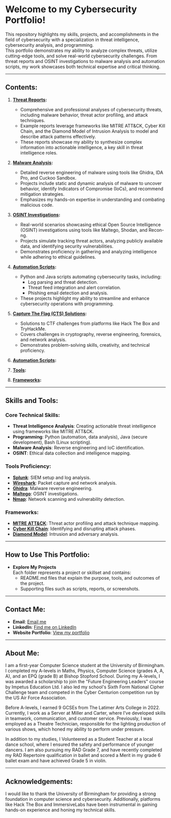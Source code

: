 # Welcome to my Cybersecurity Portfolio!

This repository highlights my skills, projects, and accomplishments in the field of cybersecurity with a specialization in threat intelligence, cybersecurity analysis, and programming.  
This portfolio demonstrates my ability to analyze complex threats, utilize cutting-edge tools, and solve real-world cybersecurity challenges. From threat reports and OSINT investigations to malware analysis and automation scripts, my work showcases both technical expertise and critical thinking.

---

## Contents:
1. **[Threat Reports](./1.%20Threat%20Reports/):**
    - Comprehensive and professional analyses of cybersecurity threats, including malware behavior, threat actor profiling, and attack techniques.  
    - Example reports leverage frameworks like MITRE ATT&CK, Cyber Kill Chain, and the Diamond Model of Intrusion Analysis to model and describe attack patterns effectively.  
    - These reports showcase my ability to synthesize complex information into actionable intelligence, a key skill in threat intelligence roles.  

2. **[Malware Analysis](./2.%20Malware%20Analysis/):**
    - Detailed reverse engineering of malware using tools like Ghidra, IDA Pro, and Cuckoo Sandbox.  
    - Projects include static and dynamic analysis of malware to uncover behavior, identify Indicators of Compromise (IoCs), and recommend mitigation strategies.  
    - Emphasizes my hands-on expertise in understanding and combating malicious code.  

3. **[OSINT Investigations](./3.%20OSINT%20Investigations/):**
    - Real-world scenarios showcasing ethical Open Source Intelligence (OSINT) investigations using tools like Maltego, Shodan, and Recon-ng.  
    - Projects simulate tracking threat actors, analyzing publicly available data, and identifying security vulnerabilities.  
    - Demonstrates proficiency in gathering and analyzing intelligence while adhering to ethical guidelines.  

4. **[Automation Scripts](./4.%20Automation%20Scripts/):**
    - Python and Java scripts automating cybersecurity tasks, including:  
        - Log parsing and threat detection.  
        - Threat feed integration and alert correlation.  
        - Phishing email detection and analysis.  
    - These projects highlight my ability to streamline and enhance cybersecurity operations with programming.  

5. **[Capture The Flag (CTS) Solutions](./5.%20Capture%20The%20Flag%20(CTS)%20Solutions/):**
    - Solutions to CTF challenges from platforms like Hack The Box and TryHackMe.  
    - Covers challenges in cryptography, reverse engineering, forensics, and network analysis.  
    - Demonstrates problem-solving skills, creativity, and technical proficiency.  

6. **[Automation Scripts](./6.%20Blog%20Posts/):**

7. **[Tools](./7.%20Tools/):**

8. **[Frameworks](./8.%20Frameworks/):**


---

## Skills and Tools:

### Core Technical Skills:
- **Threat Intelligence Analysis**: Creating actionable threat intelligence using frameworks like MITRE ATT&CK.  
- **Programming**: Python (automation, data analysis), Java (secure development), Bash (Linux scripting).  
- **Malware Analysis**: Reverse engineering and IoC identification.  
- **OSINT**: Ethical data collection and intelligence mapping.  

### Tools Proficiency:
- **[Splunk](./7.%20Tools/splunk/)**: SIEM setup and log analysis.  
- **[Wireshark](./7.%20Tools/wireshark/)**: Packet capture and network analysis.  
- **[Ghidra](./7.%20Tools/ghidra/)**: Malware reverse engineering.  
- **[Maltego](./7.%20Tools/maltego/)**: OSINT investigations.  
- **[Nmap](./7.%20Tools/nmap/)**: Network scanning and vulnerability detection.  

### Frameworks:
- **[MITRE ATT&CK](./8.%20Frameworks/mitre-attck/)**: Threat actor profiling and attack technique mapping.  
- **[Cyber Kill Chain](./8.%20Frameworks/cyber-kill-chain/)**: Identifying and disrupting attack phases.  
- **[Diamond Model](./8.%20Frameworks/diamond-model/)**: Intrusion and adversary analysis.  

---

## How to Use This Portfolio:
- **Explore My Projects**  
  Each folder represents a project or skillset and contains:
    - README.md files that explain the purpose, tools, and outcomes of the project.  
    - Supporting files such as scripts, reports, or screenshots.  

---

## Contact Me:
- **Email**: [Email me](mailto:elliothardywork@gmail.com?subject=CyberSecurityPortfolio)  
- **LinkedIn**: [Find me on LinkedIn](https://www.linkedin.com/in/elliot-anthony-hardy/)  
- **Website Portfolio**: [View my portfolio](https://portfolio.elliothardy.com)  

---

## About Me:
I am a first-year Computer Science student at the University of Birmingham. I completed my A-levels in Maths, Physics, Computer Science (grades A, A, A), and an EPQ (grade B) at Bishop Stopford School. During my A-levels, I was awarded a scholarship to join the "Future Engineering Leaders" course by Impetus Education Ltd. I also led my school's Sixth Form National Cipher Challenge team and competed in the Cyber Centurion competition run by the US Air Force Association.  

Before A-levels, I earned 9 GCSEs from The Latimer Arts College in 2022.  
Currently, I work as a Server at Miller and Carter, where I’ve developed skills in teamwork, communication, and customer service. Previously, I was employed as a Theatre Technician, responsible for the lighting production of various shows, which honed my ability to perform under pressure.  

In addition to my studies, I Volunteered as a Student Teacher at a local dance school, where I ensured the safety and performance of younger dancers. I am also pursuing my RAD Grade 7, and have recently completed my RAD Repertoire qualification in ballet and scored a Merit in my grade 6 ballet exam and have achieved Grade 5 in violin.  

---

## Acknowledgements:
I would like to thank the University of Birmingham for providing a strong foundation in computer science and cybersecurity. Additionally, platforms like Hack The Box and ImmersiveLabs have been instrumental in gaining hands-on experience and honing my technical skills.
